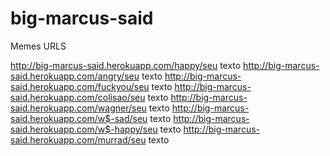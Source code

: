 # big-marcus-said
Memes
URLS

http://big-marcus-said.herokuapp.com/happy/seu texto
http://big-marcus-said.herokuapp.com/angry/seu texto
http://big-marcus-said.herokuapp.com/fuckyou/seu texto
http://big-marcus-said.herokuapp.com/colisao/seu texto
http://big-marcus-said.herokuapp.com/wagner/seu texto
http://big-marcus-said.herokuapp.com/w$-sad/seu texto
http://big-marcus-said.herokuapp.com/w$-happy/seu texto
http://big-marcus-said.herokuapp.com/murrad/seu texto